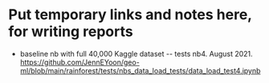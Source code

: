 # Put temporary links and notes here, for writing reports  

 * baseline nb with full 40,000 Kaggle dataset -- tests nb4. August 2021. 
   https://github.com/JennEYoon/geo-ml/blob/main/rainforest/tests/nbs_data_load_tests/data_load_test4.ipynb  
   

